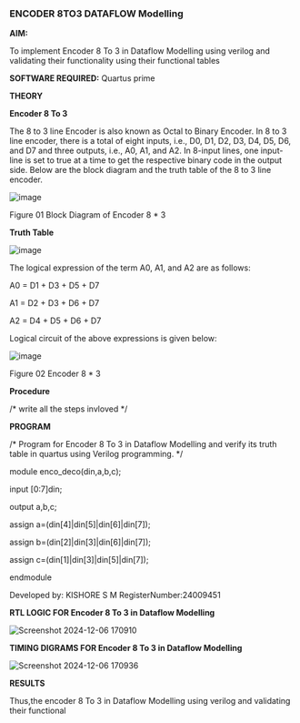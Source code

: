 ### ENCODER 8TO3 DATAFLOW Modelling

**AIM:**

To implement  Encoder 8 To 3 in Dataflow Modelling using verilog and validating their functionality using their functional tables

**SOFTWARE REQUIRED:** Quartus prime

**THEORY**

**Encoder 8 To 3**

The 8 to 3 line Encoder is also known as Octal to Binary Encoder. In 8 to 3 line encoder, there is a total of eight inputs, i.e., D0, D1, D2, D3, D4, D5, D6, and D7 and three outputs, i.e., A0, A1, and A2. In 8-input lines, one input-line is set to true at a time to get the respective binary code in the output side. Below are the block diagram and the truth table of the 8 to 3 line encoder.

![image](https://github.com/naavaneetha/ENCODER8TO3DATAFLOW/assets/154305477/0bc242c1-eb9e-4c47-afe5-30428470efc3)

Figure 01  Block Diagram of Encoder 8 * 3

**Truth Table**

![image](https://github.com/naavaneetha/ENCODER8TO3DATAFLOW/assets/154305477/35496b14-ae6e-4cd1-9abd-d6736b576575)

The logical expression of the term A0, A1, and A2 are as follows:

A0 = D1 + D3 + D5 + D7

A1 = D2 + D3 + D6 + D7

A2 = D4 + D5 + D6 + D7

Logical circuit of the above expressions is given below:

![image](https://github.com/naavaneetha/ENCODER8TO3DATAFLOW/assets/154305477/95acaee6-c873-4c75-89eb-ef09fb158053)

Figure 02  Encoder 8 * 3

**Procedure**

/* write all the steps invloved */

**PROGRAM**

/* Program for Encoder 8 To 3 in Dataflow Modelling and verify its truth table in quartus using Verilog programming. 
*/

module enco_deco(din,a,b,c);

 input [0:7]din;

 output a,b,c;
 
 assign a=(din[4]|din[5]|din[6]|din[7]);
 
 assign b=(din[2]|din[3]|din[6]|din[7]);
 
 assign c=(din[1]|din[3]|din[5]|din[7]);
 
 endmodule
 
Developed by: 
KISHORE S M 
RegisterNumber:24009451


**RTL LOGIC FOR Encoder 8 To 3 in Dataflow Modelling**

![Screenshot 2024-12-06 170910](https://github.com/user-attachments/assets/86eb8a88-985d-4a13-a2da-85a2b8803edf)

**TIMING DIGRAMS FOR Encoder 8 To 3 in Dataflow Modelling**

![Screenshot 2024-12-06 170936](https://github.com/user-attachments/assets/186bf173-1317-488e-bee4-823b92149040)

**RESULTS**

Thus,the encoder 8 To 3 in Dataflow Modelling using verilog and validating their functional



